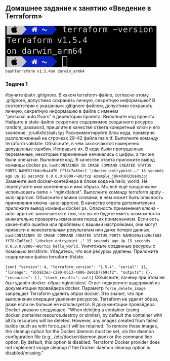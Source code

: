 ## Домашнее задание к занятию «Введение в Terraform»
![Alt text](<Снимок экрана 2023-08-01 в 13.25.56.png>)
```bashTerraform v1.5.4on darwin_arm64```
### Задача 1
Изучите файл .gitignore. В каком terraform-файле, согласно этому .gitignore, допустимо сохранить личную, секретную информацию?
В соответствии с указанным .gitignore файлом, допустимо сохранять личную, секретную информацию в файле с именем "personal.auto.tfvars" в директории проекта. 
Выполните код проекта. Найдите в state-файле секретное содержимое созданного ресурса random_password, пришлите в качестве ответа конкретный ключ и его значение.
`jUk4RXRU30aRs3pj`
Раскомментируйте блок кода, примерно расположенный на строчках 29–42 файла main.tf. Выполните команду terraform validate. Объясните, в чём заключаются намеренно допущенные ошибки. Исправьте их.
В коде были пропущенные переменные, некоторые переменные начинались с цифры, а так же были опечатки.
Выполните код. В качестве ответа приложите вывод команды docker ps.
```bashCONTAINER ID IMAGE COMMAND CREATED STATUS PORTS NAMES236dcd6a4d70 ff78c7a65ec2 "/docker-entrypoint.…" 18 seconds ago Up 16 seconds 0.0.0.0:8000->80/tcp example_jUk4RXRU30aRs3pj```
Замените имя docker-контейнера в блоке кода на hello_world. Не перепутайте имя контейнера и имя образа. Мы всё ещё продолжаем использовать name = "nginx:latest". Выполните команду terraform apply -auto-approve. Объясните своими словами, в чём может быть опасность применения ключа -auto-approve. В качестве ответа дополнительно приложите вывод команды docker ps.
Опасность применения ключа -auto-approve заключается в том, что вы не будете иметь возможности внимательно проверить изменения перед их применением. Если есть какие-либо ошибки или проблемы с вашими настройками, они могут привести к нежелательным результатам или даже потере данных.
```bashCONTAINER ID IMAGE COMMAND CREATED STATUS PORTS NAMES09a1a20ef603 ff78c7a65ec2 "/docker-entrypoint.…" 15 seconds ago Up 15 seconds 0.0.0.0:8000->80/tcp hello_world.```
Уничтожьте созданные ресурсы с помощью terraform. Убедитесь, что все ресурсы удалены. Приложите содержимое файла terraform.tfstate.

```json{ "version": 4, "terraform_version": "1.5.4", "serial": 11, "lineage": "955923ec-c280-0513-4006-2e01b7769cf2", "outputs": {}, "resources": [], "check_results": null}```
Объясните, почему при этом не был удалён docker-образ nginx:latest. Ответ подкрепите выдержкой из документации провайдера docker.
Параметр `force_delete_image` запрещает Terraform удалить образ docker. Это значит, что при выполнении операции удаления ресурсов, Terraform не удалит образ, даже если он больше не используется. В документации провайдера Docker указано следующее:
"When deleting a container (using docker_container.resource.destroy or similar), by default the container with all its resources will be deleted. However, any images created from failed builds (such as with force_pull) will be retained. To remove these images, the cleanup option for the Docker daemon must be set, via the daemon configuration file (e.g., /etc/docker/daemon.json) or the command line option.
By default, this option is disabled. Terraform Docker provider does not implement image cleanup if the Docker daemon cleanup option is disabled/missing."
